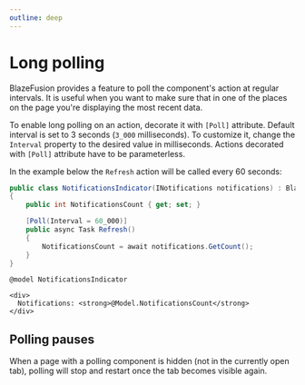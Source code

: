 ```yaml
---
outline: deep
---
```


# Long polling

BlazeFusion provides a feature to poll the component's action at regular intervals. It is useful when you want to make sure that in one of the places on the page you're displaying the most recent data.

To enable long polling on an action, decorate it with `[Poll]` attribute. Default interval is set to 3 seconds (`3_000` milliseconds). To customize it, change the `Interval` property to the desired value in milliseconds. Actions decorated with `[Poll]` attribute have to be parameterless.

In the example below the `Refresh` action will be called every 60 seconds:

```csharp
public class NotificationsIndicator(INotifications notifications) : BlazeComponent
{
    public int NotificationsCount { get; set; }

    [Poll(Interval = 60_000)]
    public async Task Refresh()
    {
        NotificationsCount = await notifications.GetCount();
    }
}
```

```razor
@model NotificationsIndicator

<div>
  Notifications: <strong>@Model.NotificationsCount</strong>
</div>
```

## Polling pauses

When a page with a polling component is hidden (not in the currently open tab), polling will stop and restart once the tab becomes visible again.
